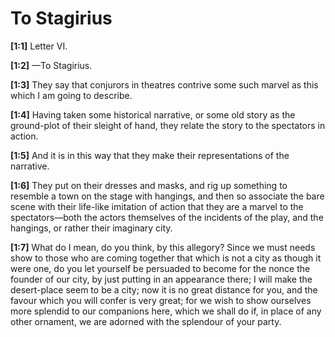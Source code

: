 # To Stagirius

**[1:1]** Letter VI.

**[1:2]** —To Stagirius.

**[1:3]** They say that conjurors in theatres contrive some such marvel as this which I am going to describe.

**[1:4]** Having taken some historical narrative, or some old story as the ground-plot of their sleight of hand, they relate the story to the spectators in action.

**[1:5]** And it is in this way that they make their representations of the narrative.

**[1:6]** They put on their dresses and masks, and rig up something to resemble a town on the stage with hangings, and then so associate the bare scene with their life-like imitation of action that they are a marvel to the spectators—both the actors themselves of the incidents of the play, and the hangings, or rather their imaginary city.

**[1:7]** What do I mean, do you think, by this allegory? Since we must needs show to those who are coming together that which is not a city as though it were one, do you let yourself be persuaded to become for the nonce the founder of our city, by just putting in an appearance there; I will make the desert-place seem to be a city; now it is no great distance for you, and the favour which you will confer is very great; for we wish to show ourselves more splendid to our companions here, which we shall do if, in place of any other ornament, we are adorned with the splendour of your party.

